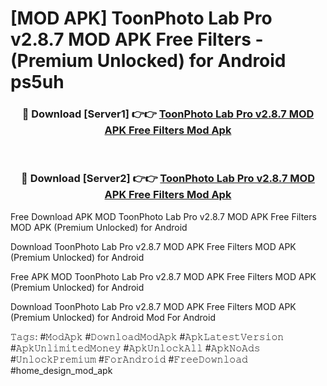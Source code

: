 # [MOD APK] ToonPhoto Lab Pro v2.8.7 MOD APK Free Filters - (Premium Unlocked) for Android ps5uh



<div align="center">
<h3>🔴 Download [Server1] 👉👉 <a href="https://momento.my/?title=ToonPhoto_Lab_Pro_v2.8.7_MOD_APK_Free_Filters">ToonPhoto Lab Pro v2.8.7 MOD APK Free Filters Mod Apk</a></h3><br>

<h3>🔴 Download [Server2] 👉👉 <a href="https://momento.my/?title=ToonPhoto_Lab_Pro_v2.8.7_MOD_APK_Free_Filters">ToonPhoto Lab Pro v2.8.7 MOD APK Free Filters Mod Apk</a></h3>
</div>



Free Download APK MOD ToonPhoto Lab Pro v2.8.7 MOD APK Free Filters MOD APK (Premium Unlocked) for Android

Download ToonPhoto Lab Pro v2.8.7 MOD APK Free Filters MOD APK (Premium Unlocked) for Android

Free APK MOD ToonPhoto Lab Pro v2.8.7 MOD APK Free Filters MOD APK (Premium Unlocked) for Android

Download ToonPhoto Lab Pro v2.8.7 MOD APK Free Filters MOD APK (Premium Unlocked) for Android Mod For Android

𝚃𝚊𝚐𝚜: #𝙼𝚘𝚍𝙰𝚙𝚔 #𝙳𝚘𝚠𝚗𝚕𝚘𝚊𝚍𝙼𝚘𝚍𝙰𝚙𝚔 #𝙰𝚙𝚔𝙻𝚊𝚝𝚎𝚜𝚝𝚅𝚎𝚛𝚜𝚒𝚘𝚗 #𝙰𝚙𝚔𝚄𝚗𝚕𝚒𝚖𝚒𝚝𝚎𝚍𝙼𝚘𝚗𝚎𝚢 #𝙰𝚙𝚔𝚄𝚗𝚕𝚘𝚌𝚔𝙰𝚕𝚕 #𝙰𝚙𝚔𝙽𝚘𝙰𝚍𝚜 #𝚄𝚗𝚕𝚘𝚌𝚔𝙿𝚛𝚎𝚖𝚒𝚞𝚖 #𝙵𝚘𝚛𝙰𝚗𝚍𝚛𝚘𝚒𝚍 #𝙵𝚛𝚎𝚎𝙳𝚘𝚠𝚗𝚕𝚘𝚊𝚍 #home_design_mod_apk
